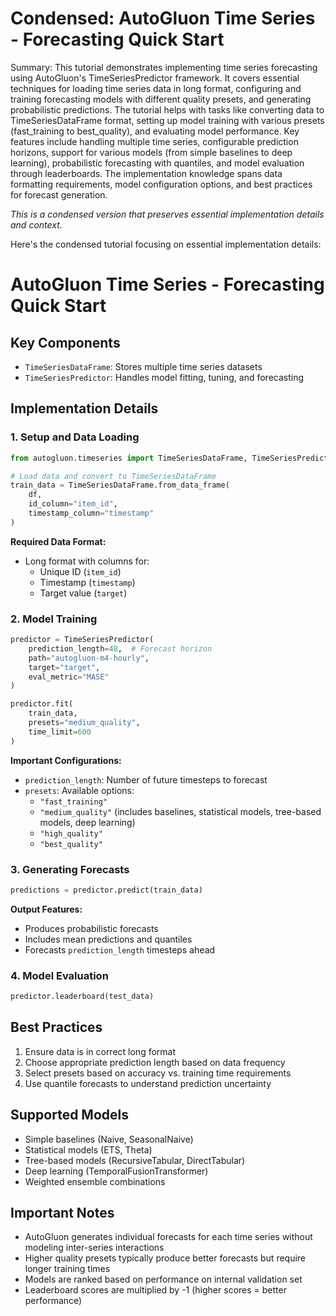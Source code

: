 # Condensed: AutoGluon Time Series - Forecasting Quick Start

Summary: This tutorial demonstrates implementing time series forecasting using AutoGluon's TimeSeriesPredictor framework. It covers essential techniques for loading time series data in long format, configuring and training forecasting models with different quality presets, and generating probabilistic predictions. The tutorial helps with tasks like converting data to TimeSeriesDataFrame format, setting up model training with various presets (fast_training to best_quality), and evaluating model performance. Key features include handling multiple time series, configurable prediction horizons, support for various models (from simple baselines to deep learning), probabilistic forecasting with quantiles, and model evaluation through leaderboards. The implementation knowledge spans data formatting requirements, model configuration options, and best practices for forecast generation.

*This is a condensed version that preserves essential implementation details and context.*

Here's the condensed tutorial focusing on essential implementation details:

# AutoGluon Time Series - Forecasting Quick Start

## Key Components
- `TimeSeriesDataFrame`: Stores multiple time series datasets
- `TimeSeriesPredictor`: Handles model fitting, tuning, and forecasting

## Implementation Details

### 1. Setup and Data Loading
```python
from autogluon.timeseries import TimeSeriesDataFrame, TimeSeriesPredictor

# Load data and convert to TimeSeriesDataFrame
train_data = TimeSeriesDataFrame.from_data_frame(
    df,
    id_column="item_id",
    timestamp_column="timestamp"
)
```

**Required Data Format:**
- Long format with columns for:
  - Unique ID (`item_id`)
  - Timestamp (`timestamp`)
  - Target value (`target`)

### 2. Model Training
```python
predictor = TimeSeriesPredictor(
    prediction_length=48,  # Forecast horizon
    path="autogluon-m4-hourly",
    target="target",
    eval_metric="MASE"
)

predictor.fit(
    train_data,
    presets="medium_quality",
    time_limit=600
)
```

**Important Configurations:**
- `prediction_length`: Number of future timesteps to forecast
- `presets`: Available options:
  - `"fast_training"`
  - `"medium_quality"` (includes baselines, statistical models, tree-based models, deep learning)
  - `"high_quality"`
  - `"best_quality"`

### 3. Generating Forecasts
```python
predictions = predictor.predict(train_data)
```

**Output Features:**
- Produces probabilistic forecasts
- Includes mean predictions and quantiles
- Forecasts `prediction_length` timesteps ahead

### 4. Model Evaluation
```python
predictor.leaderboard(test_data)
```

## Best Practices
1. Ensure data is in correct long format
2. Choose appropriate prediction length based on data frequency
3. Select presets based on accuracy vs. training time requirements
4. Use quantile forecasts to understand prediction uncertainty

## Supported Models
- Simple baselines (Naive, SeasonalNaive)
- Statistical models (ETS, Theta)
- Tree-based models (RecursiveTabular, DirectTabular)
- Deep learning (TemporalFusionTransformer)
- Weighted ensemble combinations

## Important Notes
- AutoGluon generates individual forecasts for each time series without modeling inter-series interactions
- Higher quality presets typically produce better forecasts but require longer training times
- Models are ranked based on performance on internal validation set
- Leaderboard scores are multiplied by -1 (higher scores = better performance)